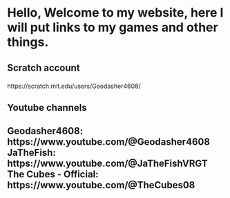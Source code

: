 <html>
    <h1>
        Hello, Welcome to my website, here I will put links to my games and other things.
    </h1>
    <body>
        <h2>Scratch account
        <p>
        </h2>https://scratch.mit.edu/users/Geodasher4608/
        </p>
        <h2>Youtube channels</h2>
        <p>
        <h2>Geodasher4608: https://www.youtube.com/@Geodasher4608 JaTheFish: https://www.youtube.com/@JaTheFishVRGT The Cubes - Official: https://www.youtube.com/@TheCubes08
        </p>
    </body>
</html>

